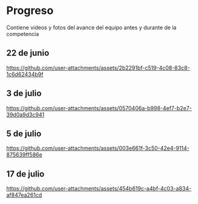 # Progreso

Contiene videos y fotos del avance del equipo antes y durante de la competencia 

## 22 de junio
https://github.com/user-attachments/assets/2b2291bf-c519-4c08-83c8-1c6d62434b9f

## 3 de julio
https://github.com/user-attachments/assets/0570406a-b998-4ef7-b2e7-39d0a9d3c941

## 5 de julio
https://github.com/user-attachments/assets/003e661f-3c50-42e4-9114-875639ff586e

## 17 de julio
https://github.com/user-attachments/assets/454b619c-a4bf-4c03-a834-af847ea261cd

